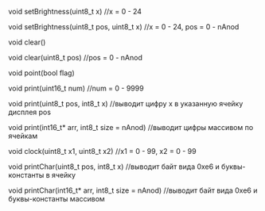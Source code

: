 void setBrightness(uint8_t x)		//x = 0 - 24

void setBrightness(uint8_t pos, uint8_t x)		//x = 0 - 24, pos = 0 - nAnod

void clear() 

void clear(uint8_t pos)		//pos = 0 - nAnod

void point(bool flag)

void print(uint16_t num)		//num = 0 - 9999

void print(uint8_t pos, int8_t x)		//выводит цифру x в указанную ячейку дисплея pos

void print(int16_t* arr, int8_t size = nAnod)		//выводит цифры массивом по ячейкам

void clock(uint8_t x1, uint8_t x2)		//x1 = 0 - 99, x2 = 0 - 99

void printChar(uint8_t pos, int8_t x)		//выводит байт вида 0xe6 и буквы-константы в ячейку

void printChar(int16_t* arr, int8_t size = nAnod)		//выводит байт вида 0xe6 и буквы-константы массивом


